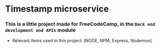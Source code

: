 # Timestamp microservice

### This is a little project made for FreeCodeCamp, in the `Back end development and APIs` module

- Relevant items used in this project:
[NODE, NPM, Express, Nodemon]